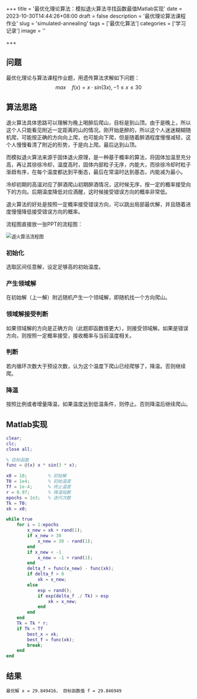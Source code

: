 +++
title = '最优化理论算法：模拟退火算法寻找函数最值Matlab实现'
date = 2023-10-30T14:44:26+08:00
draft = false
description = '最优理论算法课程作业'
slug = 'simulated-annealing'
tags = ['最优化算法']
categories = ['学习记录']
image = ''

+++

## 问题

最优化理论与算法课程作业题，用遗传算法求解如下问题：
$$
max \quad f(x) = x \cdot sin(3x) ,   -1 \le x \le 30
$$

## 算法思路

退火算法具体思路可以理解为晚上喝醉后爬山，目标是到山顶。由于是晚上，所以这个人只能看见附近一定距离的山的情况。刚开始是醉的，所以这个人迷迷糊糊随机爬，可能按正确的方向向上爬，也可能向下爬，但是随着醉酒程度慢慢减轻，这个人慢慢看清了附近的形势，于是向上爬。最后达到山顶。

而模拟退火算法来源于固体退火原理，是一种基于概率的算法，将固体加温至充分高，再让其徐徐冷却，温度高时，固体内部粒子无序，内能大，而徐徐冷却时粒子渐趋有序，在每个温度都达到平衡态，最后在常温时达到基态，内能减为最小。

冷却初期的高温对应了醉酒爬山初期醉酒情况，这时候无序，按一定的概率接受向下的方向。后期温度降低对应酒醒，这时候接受错误方向的概率非常低。

退火算法的好处是按照一定概率接受错误方向，可以跳出局部最优解，并且随着进度慢慢降低接受错误方向的概率。

流程图直接放一张PPT的流程图：

<img src="https://cdn.jsdelivr.net/gh/Oddyti/Resources/picgo-img/%E9%80%80%E7%81%AB%E7%AE%97%E6%B3%95%E6%B5%81%E7%A8%8B%E5%9B%BE.png" alt="退火算法流程图" style="zoom:90%;" />

### 初始化

选取区间任意解，设定足够高的初始温度。

### 产生领域解

在初始解（上一解）附近随机产生一个领域解，即随机找一个方向爬山。

### 领域解接受判断

如果领域解的方向是正确方向（此题即函数值更大），则接受领域解。如果是错误方向，则按照一定概率接受，接收概率与当前温度相关。

### 判断

若内循环次数大于预设次数，认为这个温度下爬山已经爬够了，降温。否则继续爬。

### 降温

按照比例或者增量降温，如果温度达到低温条件，则停止。否则降温后继续爬山。

## Matlab实现

```matlab
clear;
clc;
close all;

% 目标函数
func = @(x) x * sin(3 * x);

x0 = 10; 		% 初始解
T0 = 1e4; 		% 初始温度
Tf = 1e-4; 		% 终止温度
r = 0.97; 		% 降温指数
epochs = 1e3;	% 迭代次数
Tk = T0;
xk = x0;

while true
    for i = 1:epochs
        x_new = xk + rand(1);
        if x_new > 30
            x_new = 30 - rand(1);
        end
        if x_new < -1
            x_new = -1 + rand(1);
        end
        delta_f = func(x_new) - func(xk);
        if delta_f > 0
            xk = x_new;
        else
            esp = rand();
            if exp(delta_f ./ Tk) > esp
                xk = x_new;
            end
        end
    end
    Tk = Tk * r;
    if Tk < Tf
        best_x = xk;
        best_f = func(xk);
        break;
    end
end
```

## 结果

```
最优解 x = 29.849416， 目标函数值 f = 29.846949
```

